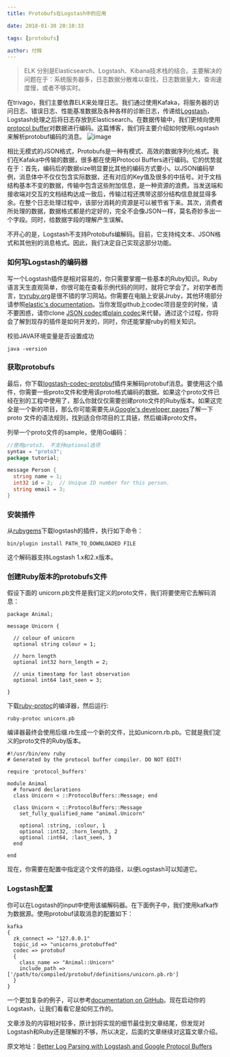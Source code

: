 ```yaml
---
title: Protobufs在Logstash中的应用

date: 2018-01-30 20:10:33 

tags: [protobufs]

author: 付辉
---
```




> ELK 分别是Elasticsearch、Logstash、Kibana技术栈的结合。主要解决的问题在于：系统服务器多，日志数据分散难以查找，日志数据量大，查询速度慢，或者不够实时。

在trivago，我们主要依靠ELK来处理日志。我们通过使用Kafaka，将服务器的访问日志、错误日志、性能基准数据及各种各样的诊断日志，传递给[Logstash](https://www.elastic.co/products/logstash)，Logstash处理之后将日志存放到Elasticsearch。在数据传输中，我们更倾向使用[protocol buffer](https://developers.google.com/protocol-buffers/)对数据进行编码。这篇博客，我们将主要介绍如何使用Logstash来解析protobuf编码的消息。
![image](http://tech.trivago.com/img/posts/logstash_protobuf/logstash_dataflow.png)

相比无模式的JSON格式，Protobufs是一种有模式、高效的数据序列化格式。我们在Kafaka中传输的数据，很多都在使用Protocol Buffers进行编码。它的优势就在于：首先，编码后的数据size明显要比其他的编码方式要小。以JSON编码举例，消息体中不仅仅包含实际数据，还有对应的Key值及很多的中括号。对于文档结构基本不变的数据，传输中包含这些附加信息，是一种资源的浪费。当发送端和接收端对交互的文档结构达成一致后，传输过程还携带这部分结构信息就显得多余。在整个日志处理过程中，该部分消耗的资源是可以被节省下来。其次，消费者所处理的数据，数据格式都是约定好的，完全不会像JSON一样，莫名奇妙多出一个字段。同时，给数据字段的理解产生误解。

不开心的是，Logstash不支持Protobufs编解码。目前，它支持纯文本、JSON格式和其他别的消息格式。因此，我们决定自己实现这部分功能。

### 如何写Logstash的编码器

写一个Logstash插件是相对容易的，你只需要掌握一些基本的Ruby知识。Ruby语言天生直观简单，你很可能在查看示例代码的同时，就将它学会了。对初学者而言，[tryruby.org](http://tryruby.org/)是很不错的学习网站。你需要在电脑上安装Jruby，其他环境部分请参照[elastic's documentation](https://www.elastic.co/guide/en/logstash/current/_how_to_write_a_logstash_codec_plugin.html)。当你发现github上codec项目是空的时候，请不要困惑，请你clone [JSON codec](https://github.com/logstash-plugins/logstash-codec-json)或[plain codec](https://github.com/logstash-plugins/logstash-codec-plain)来代替。通过这个过程，你将会了解到现存的插件是如何开发的，同时，你还能掌握ruby的相关知识。

校验JAVA环境变量是否设置成功
```
java -version
```
### 获取protobufs

最后，你下载[logstash-codec-protobuf](https://github.com/logstash-plugins/logstash-codec-protobuf)插件来解码protobuf消息。要使用这个插件，你需要一些proto文件和使用该proto格式编码的数据。如果这个proto文件已经在别的工程中使用了，那么你就仅仅需要创建proto文件的Ruby版本。如果这完全是一个新的项目，那么你可能需要先从[Google's developer pages](https://developers.google.com/protocol-buffers/?hl=en)了解一下proto 文件的语法规则，找到适合你项目的工具链，然后编译proto文件。

列举一个proto文件的sample，使用Go编码：
```go
//使用proto3， 不支持optional选项
syntax = "proto3";
package tutorial;

message Person {
  string name = 1;
  int32 id = 2;  // Unique ID number for this person.
  string email = 3;
}

```

### 安装插件

从[rubygems](https://rubygems.org/gems/logstash-codec-protobuf)下载logstash的插件，执行如下命令：

```
bin/plugin install PATH_TO_DOWNLOADED FILE
```
这个解码器支持Logstash 1.x和2.x版本。

### 创建Ruby版本的protobufs文件

假设下面的 unicorn.pb文件是我们定义的proto文件，我们将要使用它去解码消息：
```
package Animal;

message Unicorn {

  // colour of unicorn
  optional string colour = 1;

  // horn length
  optional int32 horn_length = 2;

  // unix timestamp for last observation
  optional int64 last_seen = 3;

}
```

下载[ruby-protoc](https://github.com/codekitchen/ruby-protocol-buffers)的编译器，然后运行:
```
ruby-protoc unicorn.pb
```

编译器最终会使用后缀.rb生成一个新的文件，比如unicorn.rb.pb。它就是我们定义的proto文件的Ruby版本。

```
#!/usr/bin/env ruby
# Generated by the protocol buffer compiler. DO NOT EDIT!

require 'protocol_buffers'

module Animal
  # forward declarations
  class Unicorn < ::ProtocolBuffers::Message; end

  class Unicorn < ::ProtocolBuffers::Message
    set_fully_qualified_name "animal.Unicorn"

    optional :string, :colour, 1
    optional :int32, :horn_length, 2
    optional :int64, :last_seen, 3
  end

end
```
现在，你需要在配置中指定这个文件的路径，以便Logstash可以知道它。

### Logstash配置
你可以在Logstash的input中使用该编解码器。在下面例子中，我们使用kafka作为数据源。使用protobuf读取消息的配置如下：

```
kafka
{
  zk_connect => "127.0.0.1"
  topic_id => "unicorns_protobuffed"
  codec => protobuf
  {
    class_name => "Animal::Unicorn"
    include_path => ['/path/to/compiled/protobuf/definitions/unicorn.pb.rb']
  }
}
```
一个更加复杂的例子，可以参考[documentation on GitHub](https://github.com/trivago/logstash-codec-protobuf)。现在启动你的Logstash，让我们看看它是如何工作的。



文章涉及的内容相对较多，原计划将实现的细节最佳到文章结尾，但发现对Logstash和Ruby还是理解的不够，所以决定，后面的文章继续对这篇文章介绍。

原文地址：[Better Log Parsing with Logstash and Google Protocol Buffers](http://tech.trivago.com/2016/01/19/logstash_protobuf_codec/)
